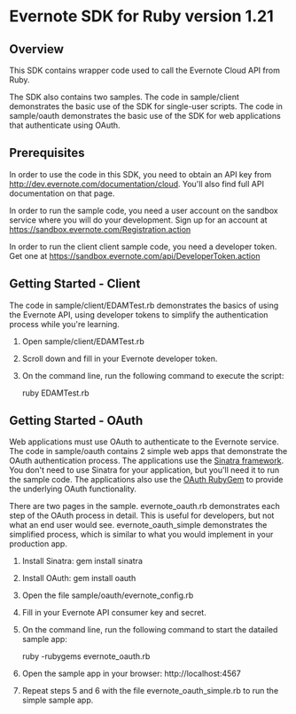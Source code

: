 Evernote SDK for Ruby version 1.21
==========================================

Overview
--------
This SDK contains wrapper code used to call the Evernote Cloud API from Ruby.

The SDK also contains two samples. The code in sample/client demonstrates the basic use of the SDK for single-user scripts. The code in sample/oauth demonstrates the basic use of the SDK for web applications that authenticate using OAuth.

Prerequisites
-------------
In order to use the code in this SDK, you need to obtain an API key from http://dev.evernote.com/documentation/cloud. You'll also find full API documentation on that page.

In order to run the sample code, you need a user account on the sandbox service where you will do your development. Sign up for an account at https://sandbox.evernote.com/Registration.action 

In order to run the client client sample code, you need a developer token. Get one at https://sandbox.evernote.com/api/DeveloperToken.action

Getting Started - Client
------------------------
The code in sample/client/EDAMTest.rb demonstrates the basics of using the Evernote API, using developer tokens to simplify the authentication process while you're learning. 

1. Open sample/client/EDAMTest.rb
2. Scroll down and fill in your Evernote developer token.
3. On the command line, run the following command to execute the script: 

    ruby EDAMTest.rb

Getting Started - OAuth
-----------------------
Web applications must use OAuth to authenticate to the Evernote service. The code in sample/oauth contains 2 simple web apps that demonstrate the OAuth authentication process. The applications use the [Sinatra framework](http://www.sinatrarb.com/). You don't need to use Sinatra for your application, but you'll need it to run the sample code. The applications also use the [OAuth RubyGem](http://rubygems.org/gems/oauth) to provide the underlying OAuth functionality.

There are two pages in the sample. evernote_oauth.rb demonstrates each step of the OAuth process in detail. This is useful for developers, but not what an end user would see. evernote_oauth_simple demonstrates the simplified process, which is similar to what you would implement in your production app.

1. Install Sinatra: gem install sinatra
2. Install OAuth: gem install oauth
3. Open the file sample/oauth/evernote_config.rb
4. Fill in your Evernote API consumer key and secret.
5. On the command line, run the following command to start the datailed sample app:

    ruby -rubygems evernote_oauth.rb
6. Open the sample app in your browser: http://localhost:4567
7. Repeat steps 5 and 6 with the file evernote_oauth_simple.rb to run the simple sample app.
